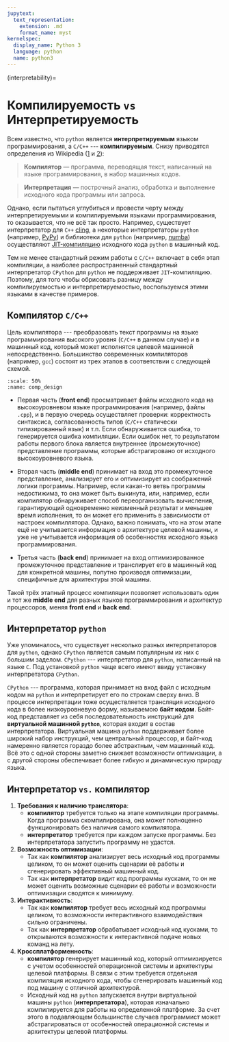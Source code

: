 ```yaml
---
jupytext:
  text_representation:
    extension: .md
    format_name: myst
kernelspec:
  display_name: Python 3
  language: python
  name: python3
---
```


(interpretability)=

# Компилируемость `vs` Интерпретируемость

Всем известно, что `python` является **интерпретируемым** языком программирования, а `C/C++` --- **компилируемым**. Снизу приводятся определения из Wikipedia ([1](https://ru.wikipedia.org/wiki/%D0%9A%D0%BE%D0%BC%D0%BF%D0%B8%D0%BB%D1%8F%D1%82%D0%BE%D1%80) и [2](https://ru.wikipedia.org/wiki/%D0%98%D0%BD%D1%82%D0%B5%D1%80%D0%BF%D1%80%D0%B5%D1%82%D0%B0%D1%82%D0%BE%D1%80)):
> **Компилятор** — программа, переводящая текст, написанный на языке программирования, в набор машинных кодов.

> **Интерпретация** — построчный анализ, обработка и выполнение исходного кода программы или запроса.

Однако, если пытаться углубиться и провести черту между интерпретируемыми и компилируемыми языками программирования, то оказывается, что не всё так просто. Например, существует интерпретатор для `C++` [cling](https://root.cern/cling/), а некоторые интерпретаторы `python` (например, [PyPy](https://www.pypy.org/)) и библиотеки для `python` (например, [numba](https://numba.pydata.org/)) осуществляют [JIT-компиляцию](https://ru.wikipedia.org/wiki/JIT-%D0%BA%D0%BE%D0%BC%D0%BF%D0%B8%D0%BB%D1%8F%D1%86%D0%B8%D1%8F) исходного кода `python` в машинный код. 

Тем не менее стандартный режим работы с `C/C++` включает в себя этап компиляции, а наиболее распространенный стандартный интерпретатор `CPython` для `python` не поддерживает `JIT`-компиляцию. Поэтому, для того чтобы обрисовать разницу между компилируемостью и интерпретируемостью, воспользуемся этими языками в качестве примеров.     

## Компилятор `C/С++`

Цель компилятора --- преобразовать текст программы на языке программирования высокого уровня (`C/C++` в данном случае) и в машинный код, который может исполнятся целевой машинной непосредственно. Большинство современных компиляторов (например, `gcc`) состоят из трех этапов в соответствии с следующей схемой.

```{figure} /_static/lecture_specific/interpretability/Compiler_design.png
:scale: 50%
:name: comp_design
```

- Первая часть (**front end**) просматривает файлы исходного кода на высокоуровневом языке программирования (например, файлы `.cpp`), и в первую очередь осуществляет проверки: корректность синтаксиса, согласованность типов (`C/C++` статически типизированный язык) и т.п. Если обнаруживается ошибка, то генерируется ошибка компиляции. Если ошибок нет, то результатом работы первого блока является внутреннее (промежуточное) представление программы, которые абстрагировано от исходного высокоуровневого языка.  

- Вторая часть (**middle end**) принимает на вход это промежуточное представление, анализирует его и оптимизирует из соображений логики программы. Например, если какая-то ветвь программы недостижима, то она может быть выкинута, или, например, если компилятор обнаруживает способ переорганизовать вычисления, гарантирующий одновременно неизменный результат и меньшее время исполнения, то он может его применить в зависимости от настроек компиллятора. Однако, важно понимать, что на этом этапе ещё не учитывается информация о архитектуре целевой машины, и уже не учитывается информация об особенностях исходного языка программирования.

- Третья часть (**back end**) принимает на вход оптимизированное промежуточное представление и транслирует его в машинный код для конкретной машины, попутно производя оптимизации, специфичные для архитектуры этой машины.

Такой трёх этапный процесс компиляции позволяет использовать один и тот же **middle end** для разных языков программирования и архитектур процессоров, меняя **front end** и **back end**.

## Интерпретатор `python`

Уже упоминалось, что существует несколько разных интерпретаторов для `python`, однако `CPython` является самым популярным их них с большим заделом. `CPython` --- интерпретатор для `python`, написанный на языке `C`. Под установкой `python` чаще всего имеют ввиду установку интерпретатора `CPython`.

`CPython` --- программа, которая принимает на вход файл с исходным кодом на `python` и интерпретирует его по строкам сверху вниз. В процессе интерпретации тоже осуществляется трансляция исходного кода в более низкоуровневую форму, называемою **байт кодом**. Байт-код представляет из себя последовательность инструкций для **виртуальной машинной `python`**, которая входит в состав интерпретатора. Виртуальная машина `python` поддерживает более широкий набор инструкций, чем центральный процессор, и байт-код намеренно является гораздо более абстрактным, чем машинный код. Всё это с одной стороны заметно снижает возможности оптимизации, а с другой стороны обеспечивает более гибкую и динамическую природу языка. 

## Интерпретатор `vs.` компилятор


1. **Требования к наличию транслятора**:
   - **компилятор** требуется только на этапе компиляции программы. Когда программа скомпилирована, она может полноценно функционировать без наличия самого компилятора.
   - **интерпретатор** требуется при каждом запуске программы. Без интерпретатора запустить программу не удастся.
2. **Возможность оптимизации**:
   - Так как **компилятор** анализирует весь исходный код программы целиком, то он может оценить сценарии её работы и сгенерировать эффективный машинный код.
   - Так как **интерпретатор** видит код программы кусками, то он не может оценить возможные сценарии её работы и возможности оптимизации сводятся к минимуму. 
3. **Интерактивность**:
   - Так как **компилятор** требует весь исходный код программы целиком, то возможности интерактивного взаимодействия сильно ограничены.
   - Так как **интерпретатор** обрабатывает исходный код кусками, то открываются возможности к интерактивной подаче новых команд на лету.
4. **Кроссплатформенность**:
   - **компилятор** генерирует машинный код, который оптимизируется с учетом особенностей операционной системы и архитектуры целевой платформы. В связи с этим требуется отдельная компиляция исходного кода, чтобы сгенерировать машинный код под машину с отличной архитектурой.
   - Исходный код на `python` запускается внутри виртуальной машины `python` (**интерпретатора**), которая изначально компилируется для работы на определенной платформе. За счет этого в подавляющем большинстве случаев программист может абстрагироваться от особенностей операционной системы и архитектуры целевой платформы.
 